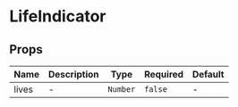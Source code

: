 # LifeIndicator

## Props

<!-- @vuese:LifeIndicator:props:start -->
|Name|Description|Type|Required|Default|
|---|---|---|---|---|
|lives|-|`Number`|`false`|-|

<!-- @vuese:LifeIndicator:props:end -->


